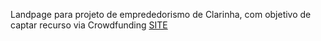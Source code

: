 Landpage para projeto de emprededorismo de Clarinha, com objetivo de captar recurso via Crowdfunding
<a href="https://milhodobom.github.io/webpage/" target="_blank">SITE</a>